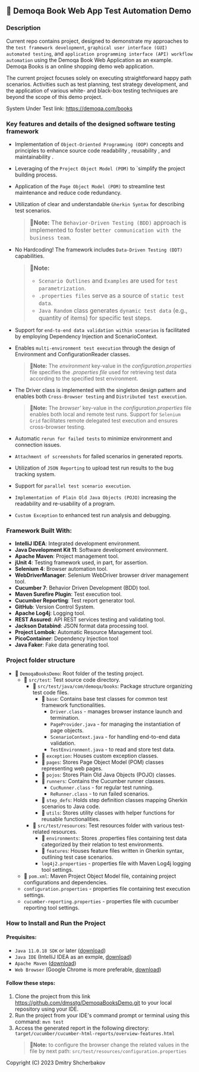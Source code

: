 
## :mag_right: Demoqa Book Web App Test Automation Demo

### Description

Current repo contains project, designed to demonstrate my approaches to the `test framework development`, `graphical user interface (GUI) automated testing`, and `application programming interface (API) workflow automation` using the Demoqa Book Web Application as an example. Demoqa Books is an online shopping demo web application.

The current project focuses solely on executing straightforward happy path scenarios. Activities such as test planning, test strategy development, and the application of various white- and black-box testing techniques are beyond the scope of this demo project.

System Under Test link: https://demoqa.com/books

### Key features and details of the designed software testing framework
- Implementation of `Object-Oriented Programming (OOP)` concepts and principles to enhance source code readability , reusability , and maintainability .
- Leveraging of the `Project Object Model (POM)` to `simplify the project building process.
- Application of the `Page Object Model (POM)` to streamline test maintenance and reduce code redundancy.
- Utilization of clear and understandable `Gherkin Syntax` for describing test scenarios.
  > <font size=3.5>:round_pushpin:**Note:** The `Behavior-Driven Testing (BDD)` approach is implemented to foster `better communication with the business team`. </font>

- No Hardcoding! The framework includes `Data-Driven Testing (DDT)` capabilities.
  ><font size=3.5>:round_pushpin:**Note:**</font>
  >- <font size=3.5>`Scenario Outlines` and `Examples` are used for `test parametrization`.</font>
  >- <font size=3.5>`.properties files` serve as a source of `static test data`.</font>
  >- <font size=3.5>`Java Random` class generates `dynamic test data` (e.g., quantity of items) for specific test steps.</font>  

- Support for `end-to-end data validation within scenarios` is facilitated by employing Dependency Injection and ScenarioContext.
- Enables `multi-environment test execution` through the design of Environment and ConfigurationReader classes.
  > :round_pushpin:**Note:** The *environment* key-value in the *configuration.properties* file specifies the *.properties file* used for retrieving test data according to the specified test environment.
- The Driver class is implemented with the singleton design pattern and enables both `Cross-Browser testing` and `Distributed test execution`.
  > :round_pushpin:**Note:** The *browser'* key-value in the *configuration.properties* file enables both local and remote test runs. Support for `Selenium Grid` facilitates remote delegated test execution and ensures cross-browser testing.
- Automatic `rerun for failed tests` to minimize environment and connection issues.
- `Attachment of screenshots` for failed scenarios in generated reports.
- Utilization of `JSON Reporting` to upload test run results to the bug tracking system.
- Support for `parallel test scenario execution`.
- `Implementation of Plain Old Java Objects (POJO)` increasing the readability and re-usability of a program.
- `Custom Exception` to enhanced test run analysis and debugging.

### Framework Built With:
- **IntelliJ IDEA**: Integrated development environment.
- **Java Development Kit 11**: Software development environment.
- **Apache Maven**: Project management tool.
- **jUnit 4**: Testing framework used, in part, for assertion.
- **Selenium 4**: Browser automation tool.
- **WebDriverManager**: Selenium WebDriver browser driver management tool.
- **Cucumber 7**: Behavior Driven Development (BDD) tool.
- **Maven Surefire Plugin**: Test execution tool.
- **Cucumber Reporting**: Test report generator tool.
- **GitHub**: Version Control System.
- **Apache Log4j**: Logging tool.
- **REST Assured**: API REST services testing and validating tool.
- **Jackson Databind**: JSON format data processing tool.
- **Project Lombok**: Automatic Resource Management tool.
- **PicoContainer**: Dependency Injection tool
- **Java Faker**: Fake data generating tool.

### Project folder structure
- :file_folder: `DemoqaBooksDemo`: Root  folder  of  the  testing  project.
  - :file_folder: `src/test`: Test source code directory.
    - :file_folder: `src/test/java/com/demoqa/books`: Package structure organizing test code files.
      - :file_folder: `base`: Contains base test classes for common test framework functionalities.
        - `Driver.class` - manages browser instance launch and termination.
        - `PageProvider.java` - for managing the instantiation of page objects.
        - `ScenarioContext.java` - for handling end-to-end data validation.
        - `TestEnvironment.java` - to read and store test data.
      - :file_folder: `exception`: Houses custom exception classes.
      - :file_folder: `pages`: Stores Page Object Model (POM) classes representing web pages.
      - :file_folder: `pojos`: Stores Plain Old Java Objects (POJO) classes.
      - :file_folder: `runners`: Contains the Cucumber runner classes.
        -  `CucRunner.class` - for regular test running.
        - `ReRunner.class` - to run failed scenarios.
      - :file_folder: `step_defs`: Holds step definition classes mapping Gherkin scenarios to Java code.
      - :file_folder: `utils`: Stores utility classes with helper functions for reusable functionalities.
    - :file_folder: `src/test/resources`: Test resources folder with various test-related resources.
      - :file_folder: `environments`: Stores .properties files containing test data categorized by their relation to test environments.
      - :file_folder: `features`: Houses feature files written in Gherkin syntax, outlining test case scenarios.
      - `log4j2.properties` - properties file with Maven Log4j logging tool settings.
  - :file_folder: `pom.xml`: Maven Project Object Model file, containing project configurations and dependencies.
  - `configuration.properties` - properties file containing test execution settings.
  -  `cucumber-reporting.properties` - properties file with cucumber reporting tool settings.

### How to Install and Run the Project

#### Prequisites:
-  `Java 11.0.18 SDK` or later ([download](https://www.oracle.com/java/technologies/javase/jdk11-archive-downloads.html))
- `Java IDE` (IntelliJ IDEA as an exmple, [download](https://www.jetbrains.com/idea/download/))
- `Apache Maven` ([download](https://maven.apache.org/index.html))
- `Web Browser` (Google Chrome is more preferable, [download](https://www.google.com/chrome/))

#### Follow these steps:
1. Clone the project from this link https://github.com/dmsstg/DemoqaBooksDemo.git to your local repository using your IDE.
2. Run the project from your IDE's command prompt or terminal using this command: <code>mvn test</code>
4. Access the generated report in the following directory: `target/cucumber/cucumber-html-reports/overview-features.html`
   > :round_pushpin:**Note:** to configure the browser change the related values in the file by next path: <code>src/test/resources/configuration.properties</code>


Copyright (C) 2023  Dmitry Shcherbakov
